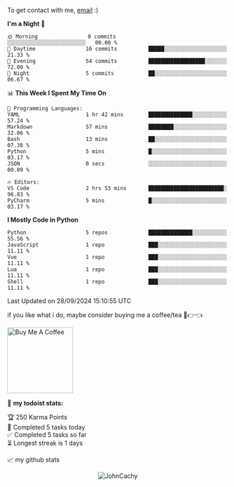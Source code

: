 To get contact with me, [email](mailto:ami@johncachy.us.kg) :)


<!--START_SECTION:waka-->
**I'm a Night 🦉** 

```text
🌞 Morning                0 commits           ░░░░░░░░░░░░░░░░░░░░░░░░░   00.00 % 
🌆 Daytime                16 commits          █████░░░░░░░░░░░░░░░░░░░░   21.33 % 
🌃 Evening                54 commits          ██████████████████░░░░░░░   72.00 % 
🌙 Night                  5 commits           ██░░░░░░░░░░░░░░░░░░░░░░░   06.67 % 
```


📊 **This Week I Spent My Time On** 

```text
💬 Programming Languages: 
YAML                     1 hr 42 mins        ██████████████░░░░░░░░░░░   57.24 % 
Markdown                 57 mins             ████████░░░░░░░░░░░░░░░░░   32.06 % 
Bash                     13 mins             ██░░░░░░░░░░░░░░░░░░░░░░░   07.38 % 
Python                   5 mins              █░░░░░░░░░░░░░░░░░░░░░░░░   03.17 % 
JSON                     0 secs              ░░░░░░░░░░░░░░░░░░░░░░░░░   00.09 % 

🔥 Editors: 
VS Code                  2 hrs 53 mins       ████████████████████████░   96.83 % 
PyCharm                  5 mins              █░░░░░░░░░░░░░░░░░░░░░░░░   03.17 % 
```

**I Mostly Code in Python** 

```text
Python                   5 repos             ██████████████░░░░░░░░░░░   55.56 % 
JavaScript               1 repo              ███░░░░░░░░░░░░░░░░░░░░░░   11.11 % 
Vue                      1 repo              ███░░░░░░░░░░░░░░░░░░░░░░   11.11 % 
Lua                      1 repo              ███░░░░░░░░░░░░░░░░░░░░░░   11.11 % 
Shell                    1 repo              ███░░░░░░░░░░░░░░░░░░░░░░   11.11 % 
```




 Last Updated on 28/09/2024 15:10:55 UTC
<!--END_SECTION:waka-->

if you like what i do, maybe consider buying me a coffee/tea 🥺👉👈

<a href="https://buymeacoffee.com/johncachy" target="_blank"><img src="https://cdn.buymeacoffee.com/buttons/v2/default-red.png" alt="Buy Me A Coffee" width="150" ></a>

🚧 **my todoist stats:**

<!-- TODO-IST:START -->
🏆  250 Karma Points           
🌸  Completed 5 tasks today           
✅  Completed 5 tasks so far           
⏳  Longest streak is 1 days
<!-- TODO-IST:END -->

📈 my github stats

<p align="center"> <img src="https://github-readme-stats.vercel.app/api?username=chinshunyu&show_icons=true&theme=gotham" alt="JohnCachy" />




